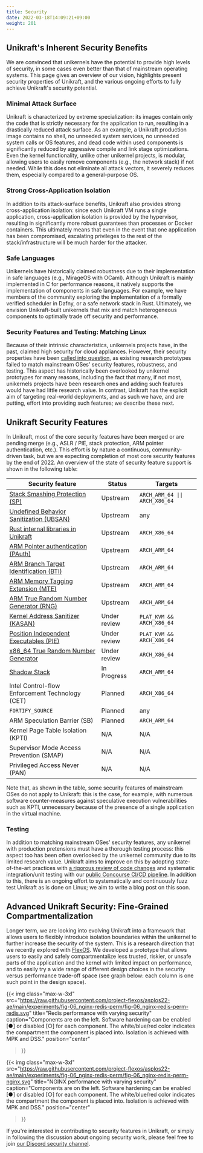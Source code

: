 ```yaml
---
title: Security
date: 2022-03-18T14:09:21+09:00
weight: 201
---
```


## Unikraft's Inherent Security Benefits

We are convinced that unikernels have the potential to provide high levels of security, in some cases even better than that of mainstream operating systems.
This page gives an overview of our vision, highlights present security properties of Unikraft, and the various ongoing efforts to fully achieve Unikraft's security potential.

### Minimal Attack Surface

Unikraft is characterized by extreme specialization: its images contain only the code that is strictly necessary for the application to run, resulting in a drastically reduced attack surface.
As an example, a Unikraft production image contains no shell, no unneeded system services, no unneeded system calls or OS features, and dead code within used components is significantly reduced by aggressive compile and link stage optimizations.
Even the kernel functionality, unlike other unikernel projects, is modular, allowing users to easily remove components (e.g., the network stack) if not needed.
While this does not eliminate all attack vectors, it severely reduces them, especially compared to a general-purpose OS.

### Strong Cross-Application Isolation

In addition to its attack-surface benefits, Unikraft also provides strong cross-application isolation: since each Unikraft VM runs a single application, cross-application isolation is provided by the hypervisor, resulting in significantly more robust guarantees than processes or Docker containers.
This ultimately means that even in the event that one application has been compromised, escalating privileges to the rest of the stack/infrastructure will be much harder for the attacker.

### Safe Languages

Unikernels have historically claimed robustness due to their implementation in safe languages (e.g., MirageOS with OCaml).
Although Unikraft is mainly implemented in C for performance reasons, it natively supports the implementation of components in safe languages.
For example, we have members of the community exploring the implementation of a formally verified scheduler in Dafny, or a safe network stack in Rust.
Ultimately, we envision Unikraft-built unikernels that mix and match heterogeneous components to optimally trade off security and performance.

### Security Features and Testing: Matching Linux

Because of their intrinsic characteristics, unikernels projects have, in the past, claimed high security for cloud appliances.
However, their security properties have been [called into question](https://research.nccgroup.com/wp-content/uploads/2020/07/ncc_group-assessing_unikernel_security.pdf), as existing research prototypes failed to match mainstream OSes' security features, robustness, and testing.
This aspect has historically been overlooked by unikernel prototypes for many reasons, including the fact that many, if not most, unikernels projects have been research ones and adding such features would have had little research value.
In contrast, Unikraft has the explicit aim of targeting real-world deployments, and as such we have, and are putting, effort into providing such features; we describe these next.

## Unikraft Security Features

In Unikraft, most of the core security features have been merged or are pending merge (e.g., ASLR / PIE, stack protection, ARM pointer authentication, etc.).
This effort is by nature a continuous, community-driven task, but we are expecting completion of most core security features by the end of 2022. An overview of the state of security feature support is shown in the following table:

| Security feature                                                                                       | Status           | Targets                        |
| ------------------------------------------------------------------------------------------------------ | ---------------- | ------------------------------ |
| [Stack Smashing Protection (SP)](https://github.com/unikraft/unikraft/tree/staging/lib/uksp)           | Upstream         | `ARCH_ARM_64 \|\| ARCH_X86_64` |
| [Undefined Behavior Sanitization (UBSAN)](https://github.com/unikraft/unikraft/tree/staging/lib/ubsan) | Upstream         | any                            |
| [Rust internal libraries in Unikraft](https://github.com/unikraft/unikraft/tree/staging/lib/ukrust)    | Upstream         | `ARCH_X86_64`                  |
| [ARM Pointer authentication (PAuth)](https://github.com/unikraft/unikraft/pull/369)                    | Upstream         | `ARCH_ARM_64`                  |
| [ARM Branch Target Identification (BTI)](https://github.com/unikraft/unikraft/pull/421)                | Upstream         | `ARCH_ARM_64`                  |
| [ARM Memory Tagging Extension (MTE)](https://github.com/unikraft/unikraft/pull/458)                    | Upstream         | `ARCH_ARM_64`                  |
| [ARM True Random Number Generator (RNG)](https://github.com/unikraft/unikraft/pull/434)                | Upstream         | `ARCH_ARM_64`                  |
| [Kernel Address Sanitizer (KASAN)](https://github.com/unikraft/unikraft/pull/191)                      | Under review     | `PLAT_KVM && ARCH_X86_64`      |
| [Position Independent Executables (PIE)](https://github.com/unikraft/unikraft/pull/239)                | Under review     | `PLAT_KVM && ARCH_X86_64`      |
| [x86_64 True Random Number Generator](https://github.com/unikraft/unikraft/pull/420)                   | Under review     | `ARCH_X86_64`                  |
| [Shadow Stack](https://github.com/unikraft/unikraft/pull/505)                                          | In Progress      | `ARCH_ARM_64`                  |
| Intel Control-flow Enforcement Technology (CET)                                                        | Planned          | `ARCH_X86_64`                  |
| `FORTIFY_SOURCE`                                                                                       | Planned          | any                            |
| ARM Speculation Barrier (SB)                                                                           | Planned          | `ARCH_ARM_64`                  |
| Kernel Page Table Isolation (KPTI)                                                                     | N/A              | N/A                            |
| Supervisor Mode Access Prevention (SMAP)                                                               | N/A              | N/A                            |
| Privileged Access Never (PAN)                                                                          | N/A              | N/A                            |

Note that, as shown in the table, some security features of mainstream OSes do
not apply to Unikraft: this is the case, for example, with numerous software counter-measures against speculative execution vulnerabilities such as KPTI, unnecessary because of the presence of a single application in the virtual machine.

### Testing

In addition to matching mainstream OSes' security features, any unikernel with production pretensions must have a thorough testing process: this aspect too has been often overlooked by the unikernel community due to its limited research value.
Unikraft aims to improve on this by adopting state-of-the-art practices with [a rigorous review of code changes](/docs/contributing/review-process/) and systematic integration/unit testing with our [public Concourse CI/CD pipeline](https://builds.unikraft.io).
In addition to this, there is an ongoing effort to systematically and continuously fuzz test Unikraft as is done on Linux; we aim to write a blog post on this soon.

## Advanced Unikraft Security: Fine-Grained Compartmentalization

Longer term, we are looking into evolving Unikraft into a framework that allows users to flexibly introduce isolation boundaries within the unikernel to further increase the security of the system.
This is a research direction that we recently explored with [FlexOS](https://project-flexos.github.io).
We developed a prototype that allows users to easily and safely compartmentalize less trusted, riskier, or unsafe parts of the application and the kernel with limited impact on performance, and to easily try a wide range of different design choices in the security versus performance trade-off space (see graph below: each column is one such point in the design space).

{{< img
  class="max-w-3xl"
  src="https://raw.githubusercontent.com/project-flexos/asplos22-ae/main/experiments/fig-06_nginx-redis-perm/fig-06_nginx-redis-perm-redis.svg"
  title="Redis performance with varying security"
  caption="Components are on the left. Software hardening can be enabled [●] or disabled [○] for each component. The white/blue/red color indicates the compartment the component is placed into. Isolation is achieved with MPK and DSS."
  position="center"
>}}

{{< img
  class="max-w-3xl"
  src="https://raw.githubusercontent.com/project-flexos/asplos22-ae/main/experiments/fig-06_nginx-redis-perm/fig-06_nginx-redis-perm-nginx.svg"
  title="NGINX performance with varying security"
  caption="Components are on the left. Software hardening can be enabled [●] or disabled [○] for each component. The white/blue/red color indicates the compartment the component is placed into. Isolation is achieved with MPK and DSS."
  position="center"
>}}

If you're interested in contributing to security features in Unikraft, or simply in following the discussion about ongoing security work, please feel free to join [our Discord security channel](https://bit.ly/UnikraftDiscordSecurity).
